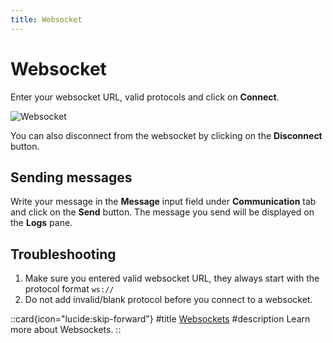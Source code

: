 ```yaml
---
title: Websocket
---
```


# Websocket

Enter your websocket URL, valid protocols and click on **Connect**.

![Websocket](/images/getting-started/realtime/websocket.gif)

You can also disconnect from the websocket by clicking on the **Disconnect** button.

## Sending messages

Write your message in the **Message** input field under **Communication** tab and click on the **Send** button. The message you send will be displayed on the **Logs** pane.

## Troubleshooting

1. Make sure you entered valid websocket URL, they always start with the protocol format `ws://`
2. Do not add invalid/blank protocol before you connect to a websocket.

::card{icon="lucide:skip-forward"}
#title
[Websockets](/documentation/protocols/realtime#websocket)
#description
Learn more about Websockets.
::
